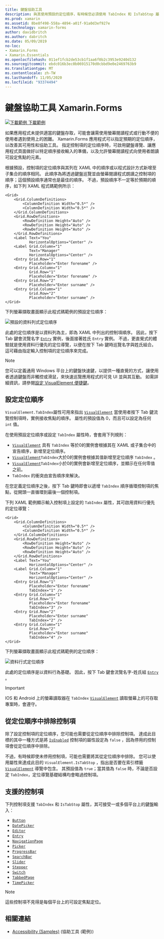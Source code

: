 ```yaml
---
title: 鍵盤協助工具
description: 與其使用預設的定位順序，有時候您必須使用 TabIndex 和 IsTabStop 屬性的組合來指定定位順序，來調整 UI 的協助工具。
ms.prod: xamarin
ms.assetid: 8be8f498-558a-4894-a01f-91a0d3ef927e
ms.technology: xamarin-forms
author: davidbritch
ms.author: dabritch
ms.date: 05/09/2019
no-loc:
- Xamarin.Forms
- Xamarin.Essentials
ms.openlocfilehash: 011ef1fcb2de53cb1f1aa6f0b2c3953e9240d132
ms.sourcegitcommit: ebdc016b3ec0b06915170d0cbbd9e0e2469763b9
ms.translationtype: MT
ms.contentlocale: zh-TW
ms.lasthandoff: 11/05/2020
ms.locfileid: "93374494"
---
```

# <a name="keyboard-accessibility-in-no-locxamarinforms"></a>鍵盤協助工具 Xamarin.Forms

[![下載範例](~/media/shared/download.png) 下載範例](/samples/xamarin/xamarin-forms-samples/userinterface-accessibility)

如果應用程式未提供適當的鍵盤存取，可能會讓需使用螢幕閱讀程式或行動不便的使用者遇到使用上的困難。 Xamarin.Forms 應用程式可以指定預期的定位順序，以改善其可用性和協助工具。 指定控制項的定位順序時，可啟用鍵盤導覽、讓應用程式頁面做好以特定順序接收輸入的準備，以及允許螢幕閱讀程式向使用者朗讀可設定焦點的元素。

根據預設，控制項的定位順序與其列在 XAML 中的順序或以程式設計方式新增至子集合的順序相同。 此順序為將透過鍵盤巡覽並由螢幕閱讀程式朗讀之控制項的順序；這個預設順序通常也是最佳的順序。 不過，預設順序不一定等於預期的順序，如下列 XAML 程式碼範例所示：

```xaml
<Grid>
    <Grid.ColumnDefinitions>
        <ColumnDefinition Width="0.5*" />
        <ColumnDefinition Width="0.5*" />
    </Grid.ColumnDefinitions>
    <Grid.RowDefinitions>
        <RowDefinition Height="Auto" />
        <RowDefinition Height="Auto" />
        <RowDefinition Height="Auto" />
    </Grid.RowDefinitions>
    <Label Text="You"
           HorizontalOptions="Center" />
    <Label Grid.Column="1"
           Text="Manager"
           HorizontalOptions="Center" />
    <Entry Grid.Row="1"
           Placeholder="Enter forename" />
    <Entry Grid.Column="1"
           Grid.Row="1"
           Placeholder="Enter forename" />
    <Entry Grid.Row="2"
           Placeholder="Enter surname" />
    <Entry Grid.Column="1"
           Grid.Row="2"
           Placeholder="Enter surname" />
</Grid>
```

下列螢幕擷取畫面顯示此程式碼範例的預設定位順序：

![預設的資料列式定位順序](keyboard-images/default-tab-order.png)

此處的定位順序是以資料列為主，即為 XAML 中列出的控制項順序。 因此，按下 Tab 鍵會流覽名字 [`Entry`](xref:Xamarin.Forms.Entry) 實例，後面接著姓氏 `Entry` 實例。 不過，更直覺式的體驗就是使用資料行優先的定位導覽，以便在按下 Tab 鍵時巡覽名字與姓氏組合。 這可藉由指定輸入控制項的定位順序來完成。

> [!NOTE]
> 您可以定義通用 Windows 平台上的鍵盤快速鍵，以提供一種直覺的方式，讓使用者透過鍵盤而非觸控或滑鼠，來快速巡覽應用程式的可見 UI 並與其互動。 如需詳細資訊，請參閱[設定 VisualElement 便捷鍵](~/xamarin-forms/platform/windows/visualelement-access-keys.md)。

## <a name="setting-the-tab-order"></a>設定定位順序

`VisualElement.TabIndex`屬性可用來指出 [`VisualElement`](xref:Xamarin.Forms.VisualElement) 當使用者按下 Tab 鍵流覽控制項時，實例接收焦點的順序。 屬性的預設值為 0，而且可以設定為任何 `int` 值。

在使用預設定位順序或設定 `TabIndex` 屬性時，會套用下列規則：

- [`VisualElement`](xref:Xamarin.Forms.VisualElement) 具有 `TabIndex` 等於0的實例會根據其在 XAML 或子集合中的宣告順序，新增至定位順序。
- [`VisualElement`](xref:Xamarin.Forms.VisualElement)`TabIndex`大於0的實例會根據其值新增至定位順序 `TabIndex` 。
- [`VisualElement`](xref:Xamarin.Forms.VisualElement)`TabIndex`小於0的實例會新增至定位順序，並顯示在任何零值之前。
- `TabIndex` 的衝突由宣告順序來解決。

在您定義定位順序之後，按下 Tab 鍵時即會以遞增 `TabIndex` 順序循環控制項的焦點，從開頭一直循環到最後一個控制項。

下列 XAML 範例顯示輸入控制項上設定的 `TabIndex` 屬性，其可啟用資料行優先的定位導覽：

```xaml
<Grid>
    <Grid.ColumnDefinitions>
        <ColumnDefinition Width="0.5*" />
        <ColumnDefinition Width="0.5*" />
    </Grid.ColumnDefinitions>
    <Grid.RowDefinitions>
        <RowDefinition Height="Auto" />
        <RowDefinition Height="Auto" />
        <RowDefinition Height="Auto" />
    </Grid.RowDefinitions>
    <Label Text="You"
           HorizontalOptions="Center" />
    <Label Grid.Column="1"
           Text="Manager"
           HorizontalOptions="Center" />
    <Entry Grid.Row="1"
           Placeholder="Enter forename"
           TabIndex="1" />
    <Entry Grid.Column="1"
           Grid.Row="1"
           Placeholder="Enter forename"
           TabIndex="3" />
    <Entry Grid.Row="2"
           Placeholder="Enter surname"
           TabIndex="2" />
    <Entry Grid.Column="1"
           Grid.Row="2"
           Placeholder="Enter surname"
           TabIndex="4" />
</Grid>
```

下列螢幕擷取畫面顯示此程式碼範例的定位順序：

![資料行式定位順序](keyboard-images/correct-tab-order.png)

此處的定位順序是以資料行為基礎。 因此，按下 Tab 鍵會流覽名字-姓氏組 [`Entry`](xref:Xamarin.Forms.Entry) 。

> [!IMPORTANT]
> IOS 和 Android 上的螢幕讀取器在 `TabIndex` [`VisualElement`](xref:Xamarin.Forms.VisualElement) 讀取螢幕上的可存取專案時，會遵守。

## <a name="excluding-controls-from-the-tab-order"></a>從定位順序中排除控制項

除了設定控制項的定位順序，您可能也需要從定位順序中排除控制項。 達成此目標的其中一種方式是將 [`IsEnabled`](xref:Xamarin.Forms.VisualElement) 控制項的屬性設定為 `false` ，因為停用的控制項會從定位順序中排除。

不過，有時候即使未停用控制項，可能也需要將其從定位順序中排除。 您可以使用屬性來達成此目的 `VisualElement.IsTabStop` ，指出是否要在索引標籤 [`VisualElement`](xref:Xamarin.Forms.VisualElement) 導覽中包含。 其預設值為 `true`；當其值為 `false` 時，不論是否設定 `TabIndex`，定位導覽基礎結構均會略過控制項。

## <a name="supported-controls"></a>支援的控制項

下列控制項支援 `TabIndex` 和 `IsTabStop` 屬性，其可接受一或多個平台上的鍵盤輸入：

- [`Button`](xref:Xamarin.Forms.Button)
- [`DatePicker`](xref:Xamarin.Forms.DatePicker)
- [`Editor`](xref:Xamarin.Forms.Editor)
- [`Entry`](xref:Xamarin.Forms.Entry)
- [`NavigationPage`](xref:Xamarin.Forms.NavigationPage)
- [`Picker`](xref:Xamarin.Forms.Picker)
- [`ProgressBar`](xref:Xamarin.Forms.ProgressBar)
- [`SearchBar`](xref:Xamarin.Forms.SearchBar)
- [`Slider`](xref:Xamarin.Forms.Slider)
- [`Stepper`](xref:Xamarin.Forms.Stepper)
- [`Switch`](xref:Xamarin.Forms.Switch)
- [`TabbedPage`](xref:Xamarin.Forms.TabbedPage)
- [`TimePicker`](xref:Xamarin.Forms.TimePicker)

> [!NOTE]
> 這些控制項不見得是每個平台上的可設定焦點定位。

## <a name="related-links"></a>相關連結

- [Accessibility (Samples)](/samples/xamarin/xamarin-forms-samples/userinterface-accessibility) (協助工具 (範例))